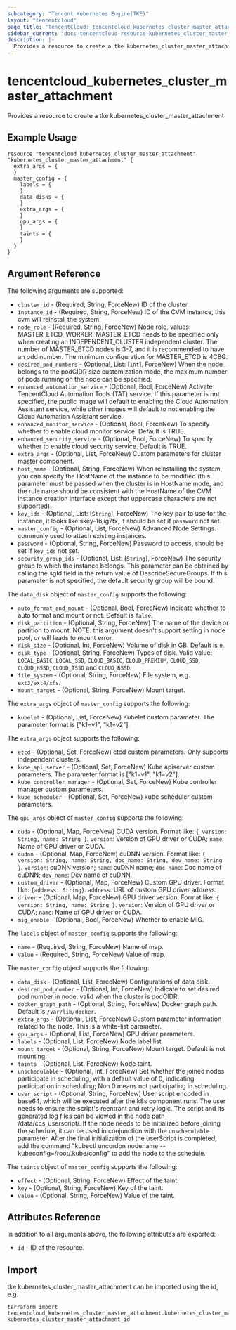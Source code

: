 ```yaml
---
subcategory: "Tencent Kubernetes Engine(TKE)"
layout: "tencentcloud"
page_title: "TencentCloud: tencentcloud_kubernetes_cluster_master_attachment"
sidebar_current: "docs-tencentcloud-resource-kubernetes_cluster_master_attachment"
description: |-
  Provides a resource to create a tke kubernetes_cluster_master_attachment
---
```


# tencentcloud_kubernetes_cluster_master_attachment

Provides a resource to create a tke kubernetes_cluster_master_attachment

## Example Usage

```hcl
resource "tencentcloud_kubernetes_cluster_master_attachment" "kubernetes_cluster_master_attachment" {
  extra_args = {
  }
  master_config = {
    labels = {
    }
    data_disks = {
    }
    extra_args = {
    }
    gpu_args = {
    }
    taints = {
    }
  }
}
```

## Argument Reference

The following arguments are supported:

* `cluster_id` - (Required, String, ForceNew) ID of the cluster.
* `instance_id` - (Required, String, ForceNew) ID of the CVM instance, this cvm will reinstall the system.
* `node_role` - (Required, String, ForceNew) Node role, values: MASTER_ETCD, WORKER. MASTER_ETCD needs to be specified only when creating an INDEPENDENT_CLUSTER independent cluster. The number of MASTER_ETCD nodes is 3-7, and it is recommended to have an odd number. The minimum configuration for MASTER_ETCD is 4C8G.
* `desired_pod_numbers` - (Optional, List: [`Int`], ForceNew) When the node belongs to the podCIDR size customization mode, the maximum number of pods running on the node can be specified.
* `enhanced_automation_service` - (Optional, Bool, ForceNew) Activate TencentCloud Automation Tools (TAT) service. If this parameter is not specified, the public image will default to enabling the Cloud Automation Assistant service, while other images will default to not enabling the Cloud Automation Assistant service.
* `enhanced_monitor_service` - (Optional, Bool, ForceNew) To specify whether to enable cloud monitor service. Default is TRUE.
* `enhanced_security_service` - (Optional, Bool, ForceNew) To specify whether to enable cloud security service. Default is TRUE.
* `extra_args` - (Optional, List, ForceNew) Custom parameters for cluster master component.
* `host_name` - (Optional, String, ForceNew) When reinstalling the system, you can specify the HostName of the instance to be modified (this parameter must be passed when the cluster is in HostName mode, and the rule name should be consistent with the HostName of the CVM instance creation interface except that uppercase characters are not supported).
* `key_ids` - (Optional, List: [`String`], ForceNew) The key pair to use for the instance, it looks like skey-16jig7tx, it should be set if `password` not set.
* `master_config` - (Optional, List, ForceNew) Advanced Node Settings. commonly used to attach existing instances.
* `password` - (Optional, String, ForceNew) Password to access, should be set if `key_ids` not set.
* `security_group_ids` - (Optional, List: [`String`], ForceNew) The security group to which the instance belongs. This parameter can be obtained by calling the sgId field in the return value of DescribeSecureGroups. If this parameter is not specified, the default security group will be bound.

The `data_disk` object of `master_config` supports the following:

* `auto_format_and_mount` - (Optional, Bool, ForceNew) Indicate whether to auto format and mount or not. Default is `false`.
* `disk_partition` - (Optional, String, ForceNew) The name of the device or partition to mount. NOTE: this argument doesn't support setting in node pool, or will leads to mount error.
* `disk_size` - (Optional, Int, ForceNew) Volume of disk in GB. Default is `0`.
* `disk_type` - (Optional, String, ForceNew) Types of disk. Valid value: `LOCAL_BASIC`, `LOCAL_SSD`, `CLOUD_BASIC`, `CLOUD_PREMIUM`, `CLOUD_SSD`, `CLOUD_HSSD`, `CLOUD_TSSD` and `CLOUD_BSSD`.
* `file_system` - (Optional, String, ForceNew) File system, e.g. `ext3/ext4/xfs`.
* `mount_target` - (Optional, String, ForceNew) Mount target.

The `extra_args` object of `master_config` supports the following:

* `kubelet` - (Optional, List, ForceNew) Kubelet custom parameter. The parameter format is ["k1=v1", "k1=v2"].

The `extra_args` object supports the following:

* `etcd` - (Optional, Set, ForceNew) etcd custom parameters. Only supports independent clusters.
* `kube_api_server` - (Optional, Set, ForceNew) Kube apiserver custom parameters. The parameter format is ["k1=v1", "k1=v2"].
* `kube_controller_manager` - (Optional, Set, ForceNew) Kube controller manager custom parameters.
* `kube_scheduler` - (Optional, Set, ForceNew) kube scheduler custom parameters.

The `gpu_args` object of `master_config` supports the following:

* `cuda` - (Optional, Map, ForceNew) CUDA  version. Format like: `{ version: String, name: String }`. `version`: Version of GPU driver or CUDA; `name`: Name of GPU driver or CUDA.
* `cudnn` - (Optional, Map, ForceNew) cuDNN version. Format like: `{ version: String, name: String, doc_name: String, dev_name: String }`. `version`: cuDNN version; `name`: cuDNN name; `doc_name`: Doc name of cuDNN; `dev_name`: Dev name of cuDNN.
* `custom_driver` - (Optional, Map, ForceNew) Custom GPU driver. Format like: `{address: String}`. `address`: URL of custom GPU driver address.
* `driver` - (Optional, Map, ForceNew) GPU driver version. Format like: `{ version: String, name: String }`. `version`: Version of GPU driver or CUDA; `name`: Name of GPU driver or CUDA.
* `mig_enable` - (Optional, Bool, ForceNew) Whether to enable MIG.

The `labels` object of `master_config` supports the following:

* `name` - (Required, String, ForceNew) Name of map.
* `value` - (Required, String, ForceNew) Value of map.

The `master_config` object supports the following:

* `data_disk` - (Optional, List, ForceNew) Configurations of data disk.
* `desired_pod_number` - (Optional, Int, ForceNew) Indicate to set desired pod number in node. valid when the cluster is podCIDR.
* `docker_graph_path` - (Optional, String, ForceNew) Docker graph path. Default is `/var/lib/docker`.
* `extra_args` - (Optional, List, ForceNew) Custom parameter information related to the node. This is a white-list parameter.
* `gpu_args` - (Optional, List, ForceNew) GPU driver parameters.
* `labels` - (Optional, List, ForceNew) Node label list.
* `mount_target` - (Optional, String, ForceNew) Mount target. Default is not mounting.
* `taints` - (Optional, List, ForceNew) Node taint.
* `unschedulable` - (Optional, Int, ForceNew) Set whether the joined nodes participate in scheduling, with a default value of 0, indicating participation in scheduling; Non 0 means not participating in scheduling.
* `user_script` - (Optional, String, ForceNew) User script encoded in base64, which will be executed after the k8s component runs. The user needs to ensure the script's reentrant and retry logic. The script and its generated log files can be viewed in the node path /data/ccs_userscript/. If the node needs to be initialized before joining the schedule, it can be used in conjunction with the `unschedulable` parameter. After the final initialization of the userScript is completed, add the command "kubectl uncordon nodename --kubeconfig=/root/.kube/config" to add the node to the schedule.

The `taints` object of `master_config` supports the following:

* `effect` - (Optional, String, ForceNew) Effect of the taint.
* `key` - (Optional, String, ForceNew) Key of the taint.
* `value` - (Optional, String, ForceNew) Value of the taint.

## Attributes Reference

In addition to all arguments above, the following attributes are exported:

* `id` - ID of the resource.



## Import

tke kubernetes_cluster_master_attachment can be imported using the id, e.g.

```
terraform import tencentcloud_kubernetes_cluster_master_attachment.kubernetes_cluster_master_attachment kubernetes_cluster_master_attachment_id
```

